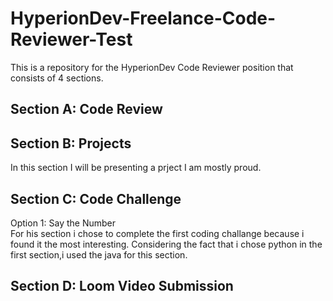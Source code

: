 # HyperionDev-Freelance-Code-Reviewer-Test

This is a repository for the HyperionDev Code Reviewer position that consists of 4 sections.

## Section A: Code Review

## Section B: Projects

In this section I will be presenting a prject I am mostly proud.

## Section C: Code Challenge

Option 1: Say the Number<br>
For his section i chose to complete the first coding challange because i found it the most interesting.
Considering the fact that i chose python in the first section,i used the java for this section. 

## Section D: Loom Video Submission

